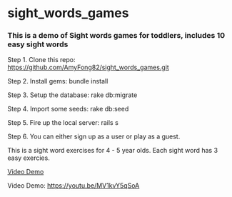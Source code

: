 # sight_words_games

### This is a demo of Sight words games for toddlers, includes 10 easy sight words

Step 1. Clone this repo: https://github.com/AmyFong82/sight_words_games.git

Step 2. Install gems: bundle install

Step 3. Setup the database: rake db:migrate

Step 4. Import some seeds: rake db:seed

Step 5. Fire up the local server: rails s

Step 6. You can either sign up as a user or play as a guest.

This is a sight word exercises for 4 - 5 year olds. Each sight word has 3 easy exercies.

[Video Demo](https://youtu.be/MV1kvY5qSoA "Sight Word Game Demo")

Video Demo: https://youtu.be/MV1kvY5qSoA